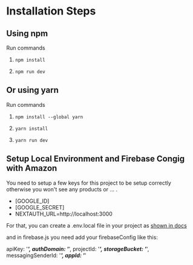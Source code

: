 # Installation Steps

## Using npm

Run commands

1) ```npm install```


2) ```npm run dev```


## Or using yarn

Run commands 

1) ```npm install --global yarn```

2) ```yarn install```

3) ```yarn run dev```

## Setup Local Environment and Firebase Congig with Amazon

You need to setup a few keys for this project to be setup correctly otherwise you won't see any products or ... .

- [GOOGLE_ID]
- [GOOGLE_SECRET]
- NEXTAUTH_URL=http://localhost:3000

For that, you can create a .env.local file in your project as [shown in docs](https://nextjs.org/docs/basic-features/environment-variables#loading-environment-variables)

and in firebase.js you need add your firebaseConfig like this:
 
  apiKey: '*************',
  authDomain: '*************',
  projectId: '*************',
  storageBucket: '*************',
  messagingSenderId: '*************',
  appId: '*************'
